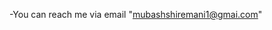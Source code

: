 -You can reach me via email "mubashshiremani1@gmai.com"

<!---
Muba15/Muba15 is a ✨ special ✨ repository because its `README.md` (this file) appears on your GitHub profile.
You can click the Preview link to take a look at your changes.
--->
